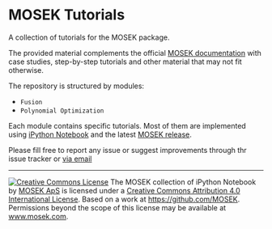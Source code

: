 # MOSEK Tutorials

A collection of tutorials for the MOSEK package.

The provided material complements the official [MOSEK documentation](https://mosek.com/resources/doc) with case studies, step-by-step tutorials and other material that may not fit otherwise.

The repository is structured by modules:

  * `Fusion`
  * `Polynomial Optimization`
  

Each module contains specific tutorials. Most of them are implemented using [iPython Notebook](http://ipython.org/notebook.html) and the latest [MOSEK release](https://mosek.com/resources/downloads).

Please fill free to report any issue or suggest improvements through thr issue tracker or [via email ](mailto:support@mosek.com)

-----------------------------------------------------------------------------------------------------


<a rel="license" href="http://creativecommons.org/licenses/by/4.0/"><img alt="Creative Commons License" style="border-width:0" src="https://i.creativecommons.org/l/by/4.0/88x31.png" /></a>
The MOSEK collection of iPython Notebook by <a xmlns:cc="http://creativecommons.org/ns#" href="www.mosek.com" property="cc:attributionName" 
   rel="cc:attributionURL">MOSEK ApS</a> is licensed under a <a rel="license" href="http://creativecommons.org/licenses/by/4.0/">Creative Commons Attribution 4.0 International License</a>.
Based on a work at <a  
   xmlns:dct="http://purl.org/dc/terms/" href="https://github.com/MOSEK" rel="dct:source">https://github.com/MOSEK</a>.
Permissions beyond the scope of this license may be available at <a 
   xmlns:cc="http://creativecommons.org/ns#" href="www.mosek.com" rel="cc:morePermissions">www.mosek.com</a>.
